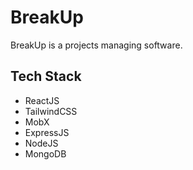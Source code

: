# BreakUp

BreakUp is a projects managing software.

## Tech Stack
- ReactJS
- TailwindCSS
- MobX
- ExpressJS
- NodeJS
- MongoDB
